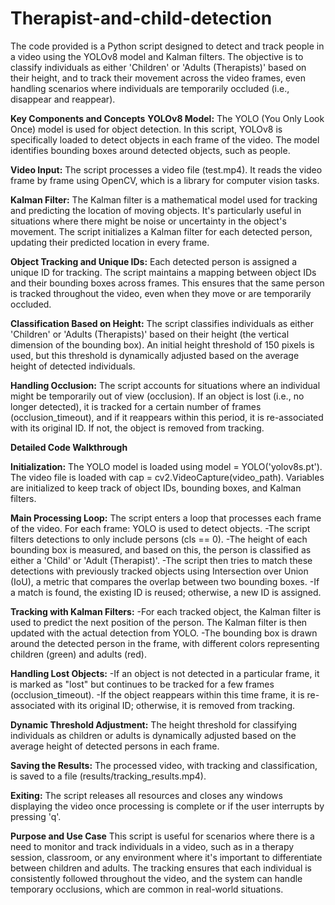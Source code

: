 # Therapist-and-child-detection
The code provided is a Python script designed to detect and track people in a video using the YOLOv8 model and Kalman filters. The objective is to classify individuals as either 'Children' or 'Adults (Therapists)' based on their height, and to track their movement across the video frames, even handling scenarios where individuals are temporarily occluded (i.e., disappear and reappear).

**Key Components and Concepts**
**YOLOv8 Model:**
The YOLO (You Only Look Once) model is used for object detection. In this script, YOLOv8 is specifically loaded to detect objects in each frame of the video. The model identifies bounding boxes around detected objects, such as people.

**Video Input:**
The script processes a video file (test.mp4). It reads the video frame by frame using OpenCV, which is a library for computer vision tasks.

**Kalman Filter:**
The Kalman filter is a mathematical model used for tracking and predicting the location of moving objects. It's particularly useful in situations where there might be noise or uncertainty in the object's movement. The script initializes a Kalman filter for each detected person, updating their predicted location in every frame.

**Object Tracking and Unique IDs:**
Each detected person is assigned a unique ID for tracking. The script maintains a mapping between object IDs and their bounding boxes across frames. This ensures that the same person is tracked throughout the video, even when they move or are temporarily occluded.

**Classification Based on Height:**
The script classifies individuals as either 'Children' or 'Adults (Therapists)' based on their height (the vertical dimension of the bounding box). An initial height threshold of 150 pixels is used, but this threshold is dynamically adjusted based on the average height of detected individuals.

**Handling Occlusion:**
The script accounts for situations where an individual might be temporarily out of view (occlusion). If an object is lost (i.e., no longer detected), it is tracked for a certain number of frames (occlusion_timeout), and if it reappears within this period, it is re-associated with its original ID. If not, the object is removed from tracking.

**Detailed Code Walkthrough**

**Initialization:**
The YOLO model is loaded using model = YOLO('yolov8s.pt').
The video file is loaded with cap = cv2.VideoCapture(video_path).
Variables are initialized to keep track of object IDs, bounding boxes, and Kalman filters.

**Main Processing Loop:**
The script enters a loop that processes each frame of the video.
For each frame:
YOLO is used to detect objects.
-The script filters detections to only include persons (cls == 0).
-The height of each bounding box is measured, and based on this, the person is classified as either a 'Child' or 'Adult (Therapist)'.
-The script then tries to match these detections with previously tracked objects using Intersection over Union (IoU), a metric that compares the overlap between two bounding boxes.
-If a match is found, the existing ID is reused; otherwise, a new ID is assigned.

**Tracking with Kalman Filters:**
-For each tracked object, the Kalman filter is used to predict the next position of the person. The Kalman filter is then updated with the actual detection from YOLO.
-The bounding box is drawn around the detected person in the frame, with different colors representing children (green) and adults (red).

**Handling Lost Objects:**
-If an object is not detected in a particular frame, it is marked as "lost" but continues to be tracked for a few frames (occlusion_timeout).
-If the object reappears within this time frame, it is re-associated with its original ID; otherwise, it is removed from tracking.

**Dynamic Threshold Adjustment:**
The height threshold for classifying individuals as children or adults is dynamically adjusted based on the average height of detected persons in each frame.

**Saving the Results:**
The processed video, with tracking and classification, is saved to a file (results/tracking_results.mp4).

**Exiting:**
The script releases all resources and closes any windows displaying the video once processing is complete or if the user interrupts by pressing 'q'.

**Purpose and Use Case**
This script is useful for scenarios where there is a need to monitor and track individuals in a video, such as in a therapy session, classroom, or any environment where it's important to differentiate between children and adults. The tracking ensures that each individual is consistently followed throughout the video, and the system can handle temporary occlusions, which are common in real-world situations.

